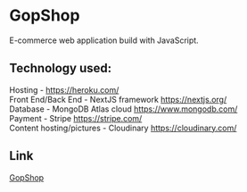 # GopShop

E-commerce web application build with JavaScript.

## Technology used:

Hosting - https://heroku.com/<br/>
Front End/Back End - NextJS framework https://nextjs.org/<br/>
Database - MongoDB Atlas cloud https://www.mongodb.com/<br/>
Payment - Stripe https://stripe.com/<br/>
Content hosting/pictures - Cloudinary https://cloudinary.com/

## Link

[GopShop](https://gopshop.herokuapp.com/)
